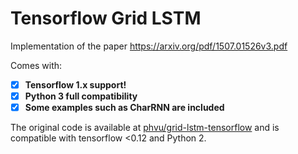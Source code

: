 # Tensorflow Grid LSTM
Implementation of the paper https://arxiv.org/pdf/1507.01526v3.pdf

Comes with:

- [x] **Tensorflow 1.x support!**
- [x] **Python 3 full compatibility**
- [x] **Some examples such as CharRNN are included**

The original code is available at [phvu/grid-lstm-tensorflow](https://github.com/phvu/grid-lstm-tensorflow) and is compatible with tensorflow <0.12 and Python 2.
